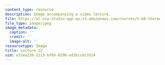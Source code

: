 ```yaml
---
content_type: resource
description: Image accompanying a video lecture.
file: https://ol-ocw-studio-app-qa.s3.amazonaws.com/courses/5-60-thermodynamics-kinetics-spring-2008/e31ea1362213bf699290ed1bccdc7d14_lec22_th.jpg
file_type: image/jpeg
image_metadata:
  caption: ''
  credit: ''
  image-alt: ''
resourcetype: Image
title: Lecture 22
uid: e31ea136-2213-bf69-9290-ed1bccdc7d14
---
```

